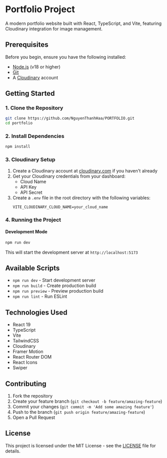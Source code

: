 # Portfolio Project

A modern portfolio website built with React, TypeScript, and Vite, featuring Cloudinary integration for image management.

## Prerequisites

Before you begin, ensure you have the following installed:
- [Node.js](https://nodejs.org/) (v18 or higher)
- [Git](https://git-scm.com/)
- A [Cloudinary](https://cloudinary.com/) account

## Getting Started

### 1. Clone the Repository

```bash
git clone https://github.com/NguyenThanhHaa/PORTFOLIO.git
cd portfolio
```

### 2. Install Dependencies

```bash
npm install
```

### 3. Cloudinary Setup

1. Create a Cloudinary account at [cloudinary.com](https://cloudinary.com/) if you haven't already
2. Get your Cloudinary credentials from your dashboard:
   - Cloud Name
   - API Key
   - API Secret
3. Create a `.env` file in the root directory with the following variables:
   ```
   VITE_CLOUDINARY_CLOUD_NAME=your_cloud_name

   ```

### 4. Running the Project

#### Development Mode
```bash
npm run dev
```
This will start the development server at `http://localhost:5173`


## Available Scripts

- `npm run dev` - Start development server
- `npm run build` - Create production build
- `npm run preview` - Preview production build
- `npm run lint` - Run ESLint

## Technologies Used

- React 19
- TypeScript
- Vite
- TailwindCSS
- Cloudinary
- Framer Motion
- React Router DOM
- React Icons
- Swiper

## Contributing

1. Fork the repository
2. Create your feature branch (`git checkout -b feature/amazing-feature`)
3. Commit your changes (`git commit -m 'Add some amazing feature'`)
4. Push to the branch (`git push origin feature/amazing-feature`)
5. Open a Pull Request

## License

This project is licensed under the MIT License - see the [LICENSE](LICENSE) file for details.
